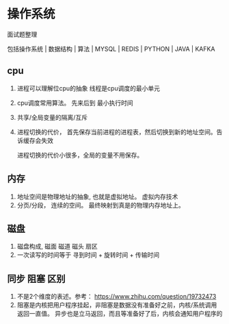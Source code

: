 # 操作系统

面试题整理

包括操作系统 | 数据结构 | 算法 | MYSQL | REDIS | PYTHON | JAVA | KAFKA


## cpu

1. 进程可以理解位cpu的抽象 线程是cpu调度的最小单元
2. cpu调度常用算法。 先来后到 最小执行时间 
3. 共享/全局变量的隔离/互斥
4. 进程切换的代价， 首先保存当前进程的进程表，然后切换到新的地址空间。告诉缓存会失效
   
   进程切换的代价小很多，全局的变量不用保存。


## 内存

1. 地址空间是物理地址的抽象, 也就是虚拟地址。 虚拟内存技术
2. 分页/分段， 连续的空间。 最终映射到真是的物理内存地址上。


## 磁盘

1. 磁盘构成, 磁面 磁道 磁头 扇区 
2. 一次读写的时间等于 寻到时间 + 旋转时间 + 传输时间


## 同步 阻塞 区别
1. 不是2个维度的表述。参考： https://www.zhihu.com/question/19732473
2.  阻塞是内核把用户程序挂起，非阻塞是数据没有准备好之前，内核/系统调用返回一直值。
   异步也是立马返回，而且等准备好了后，内核会通知用户程序的
